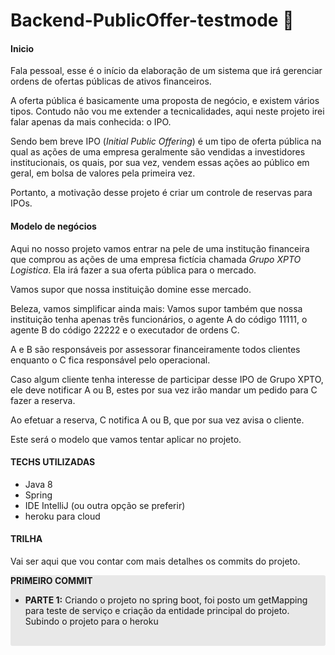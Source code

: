 # Backend-PublicOffer-testmode :left_luggage:

#### Inicio

Fala pessoal, esse é o início da elaboração de um sistema que irá gerenciar ordens de ofertas públicas de ativos financeiros.

A oferta pública é basicamente uma proposta de negócio, e existem vários tipos. Contudo não vou me extender a tecnicalidades, aqui neste projeto irei falar apenas da mais conhecida: o IPO.

Sendo bem breve IPO (*Initial Public Offering*)  é um tipo de oferta pública na qual as ações de uma empresa geralmente são vendidas a investidores institucionais, os quais, por sua vez, vendem essas ações ao público em geral, em bolsa de valores pela primeira vez.

Portanto, a motivação desse projeto é criar um controle de reservas para IPOs.

#### Modelo de negócios

Aqui no nosso projeto vamos entrar na pele de uma institução financeira que comprou as ações de uma empresa fictícia chamada *Grupo XPTO Logistica*. Ela irá fazer a sua oferta pública para o mercado.

Vamos supor que nossa instituição domine esse mercado.

Beleza, vamos simplificar ainda mais: Vamos supor também que nossa instituição tenha apenas três funcionários, o agente A do código 11111, o agente B do código 22222 e o executador de ordens C. 

A e B são responsáveis por assessorar financeiramente todos clientes enquanto o C fica responsável pelo operacional.

Caso algum cliente tenha interesse de participar desse IPO de Grupo XPTO, ele deve notificar A ou B, estes por sua vez irão mandar um pedido para C fazer a reserva. 

Ao efetuar a reserva, C notifica A ou B, que por sua vez avisa o cliente.

Este será o modelo que vamos tentar aplicar no projeto.

#### TECHS UTILIZADAS

* Java 8
* Spring
* IDE IntelliJ (ou outra opção se preferir)
* heroku para cloud

#### TRILHA

Vai ser aqui que vou contar com mais detalhes os commits do projeto.

<div style="background-color: #E8E8E8; border-radius: 3px;">
   <p><strong>PRIMEIRO COMMIT</strong></p>
    <ul>
        <li><strong>PARTE 1:</strong> Criando o projeto no spring boot, foi posto um getMapping para teste de serviço e criação da entidade principal do projeto. Subindo o projeto para o heroku</li>
    </ul>
    <br>
</div>

 